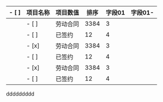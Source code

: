 | - \[ \] | 项目名称 | 项目数值 | 排序 | 字段01 | 字段01- |
| --- | --- | --- | --- | --- | --- |
|  | - \[ \] | 劳动合同 | 3384 | 3 |  |
|  | - \[ \] | 已签约 | 12 | 4 |  |
|  | - \[x\] | 劳动合同 | 3384 | 3 |  |
|  | - \[ \] | 已签约 | 12 | 4 |  |
|  | - \[x\] | 劳动合同 | 3384 | 3 |  |
|  | - \[ \] | 已签约 | 12 | 4 |  |

ddddddddd

